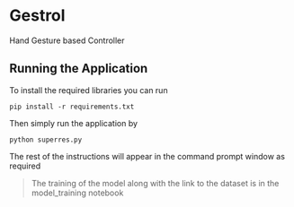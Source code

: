 # Gestrol
Hand Gesture based Controller

## Running the Application
To install the required libraries you can run 
```
pip install -r requirements.txt
```
Then simply run the application by 
```
python superres.py
```
The rest of the instructions will appear in the command prompt window as required 

> The training of the model along with the link to the dataset is in the model_training notebook
